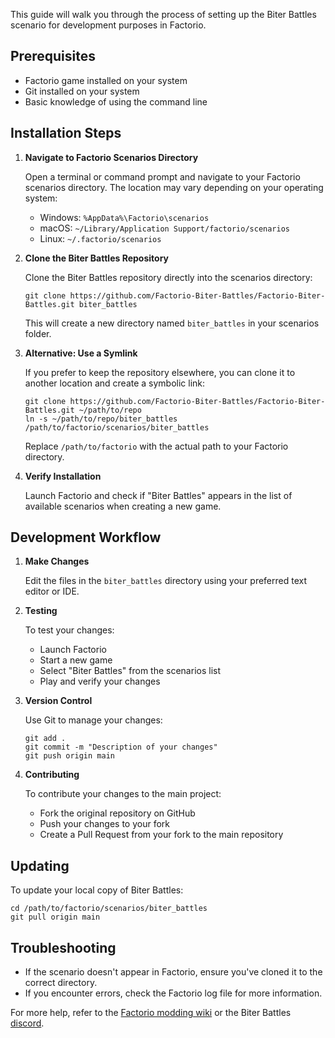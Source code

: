 This guide will walk you through the process of setting up the Biter Battles scenario for development purposes in Factorio.

## Prerequisites

- Factorio game installed on your system
- Git installed on your system
- Basic knowledge of using the command line

## Installation Steps

1. **Navigate to Factorio Scenarios Directory**
   
   Open a terminal or command prompt and navigate to your Factorio scenarios directory. The location may vary depending on your operating system:
   
   - Windows: `%AppData%\Factorio\scenarios`
   - macOS: `~/Library/Application Support/factorio/scenarios`
   - Linux: `~/.factorio/scenarios`

2. **Clone the Biter Battles Repository**
   
   Clone the Biter Battles repository directly into the scenarios directory:

   ```
   git clone https://github.com/Factorio-Biter-Battles/Factorio-Biter-Battles.git biter_battles
   ```

   This will create a new directory named `biter_battles` in your scenarios folder.

3. **Alternative: Use a Symlink**
   
   If you prefer to keep the repository elsewhere, you can clone it to another location and create a symbolic link:

   ```
   git clone https://github.com/Factorio-Biter-Battles/Factorio-Biter-Battles.git ~/path/to/repo
   ln -s ~/path/to/repo/biter_battles /path/to/factorio/scenarios/biter_battles
   ```

   Replace `/path/to/factorio` with the actual path to your Factorio directory.

4. **Verify Installation**
   
   Launch Factorio and check if "Biter Battles" appears in the list of available scenarios when creating a new game.

## Development Workflow

1. **Make Changes**
   
   Edit the files in the `biter_battles` directory using your preferred text editor or IDE.

2. **Testing**
   
   To test your changes:
   - Launch Factorio
   - Start a new game
   - Select "Biter Battles" from the scenarios list
   - Play and verify your changes

3. **Version Control**
   
   Use Git to manage your changes:
   ```
   git add .
   git commit -m "Description of your changes"
   git push origin main
   ```

4. **Contributing**
   
   To contribute your changes to the main project:
   - Fork the original repository on GitHub
   - Push your changes to your fork
   - Create a Pull Request from your fork to the main repository

## Updating

To update your local copy of Biter Battles:

```
cd /path/to/factorio/scenarios/biter_battles
git pull origin main
```

## Troubleshooting

- If the scenario doesn't appear in Factorio, ensure you've cloned it to the correct directory.
- If you encounter errors, check the Factorio log file for more information.

For more help, refer to the [Factorio modding wiki](https://wiki.factorio.com/Modding) or the Biter Battles [discord](https://discord.gg/ZsNNTcPfXm).
